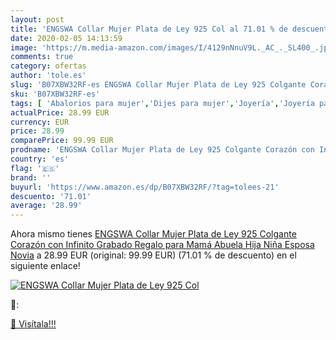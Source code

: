 ```yaml
---
layout: post
title: 'ENGSWA Collar Mujer Plata de Ley 925 Col al 71.01 % de descuento'
date: 2020-02-05 14:13:59
image: 'https://m.media-amazon.com/images/I/4129nNnuV9L._AC_._SL400_.jpg'
comments: true
category: ofertas
author: 'tole.es'
slug: 'B07XBW32RF-es ENGSWA Collar Mujer Plata de Ley 925 Colgante Corazón con...'
sku: 'B07XBW32RF-es'
tags: [ 'Abalorios para mujer','Dijes para mujer','Joyería','Joyería para mujer','de','ley','plata', ]
actualPrice: 28.99 EUR
currency: EUR
price: 28.99
comparePrice: 99.99 EUR
prodname: 'ENGSWA Collar Mujer Plata de Ley 925 Colgante Corazón con Infinito Grabado Regalo para Mamá Abuela Hija Niña Esposa Novia'
country: 'es'
flag: '🇪🇸'
brand: ''
buyurl: 'https://www.amazon.es/dp/B07XBW32RF/?tag=tolees-21'
descuento: '71.01'
average: '28.99'
---
```


Ahora mismo tienes [ENGSWA Collar Mujer Plata de Ley 925 Colgante Corazón con Infinito Grabado Regalo para Mamá Abuela Hija Niña Esposa Novia](https://www.amazon.es/dp/B07XBW32RF/?tag=tolees-21) a 28.99 EUR (original: 99.99 EUR) (71.01 %  de descuento) en el siguiente enlace!

[![ENGSWA Collar Mujer Plata de Ley 925 Col](https://m.media-amazon.com/images/I/4129nNnuV9L._AC_._SL400_.jpg)](https://www.amazon.es/dp/B07XBW32RF/?tag=tolees-21)

🔎:


[🛒 Visítala!!!](https://www.amazon.es/dp/B07XBW32RF/?tag=tolees-21)

